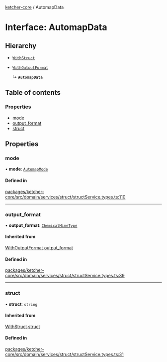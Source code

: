 [ketcher-core](../README.md) / AutomapData

# Interface: AutomapData

## Hierarchy

- [`WithStruct`](WithStruct.md)

- [`WithOutputFormat`](WithOutputFormat.md)

  ↳ **`AutomapData`**

## Table of contents

### Properties

- [mode](AutomapData.md#mode)
- [output\_format](AutomapData.md#output_format)
- [struct](AutomapData.md#struct)

## Properties

### mode

• **mode**: [`AutomapMode`](../README.md#automapmode)

#### Defined in

[packages/ketcher-core/src/domain/services/struct/structService.types.ts:110](https://github.com/epam/ketcher/blob/bf065756/packages/ketcher-core/src/domain/services/struct/structService.types.ts#L110)

___

### output\_format

• **output\_format**: [`ChemicalMimeType`](../enums/ChemicalMimeType.md)

#### Inherited from

[WithOutputFormat](WithOutputFormat.md).[output_format](WithOutputFormat.md#output_format)

#### Defined in

[packages/ketcher-core/src/domain/services/struct/structService.types.ts:39](https://github.com/epam/ketcher/blob/bf065756/packages/ketcher-core/src/domain/services/struct/structService.types.ts#L39)

___

### struct

• **struct**: `string`

#### Inherited from

[WithStruct](WithStruct.md).[struct](WithStruct.md#struct)

#### Defined in

[packages/ketcher-core/src/domain/services/struct/structService.types.ts:31](https://github.com/epam/ketcher/blob/bf065756/packages/ketcher-core/src/domain/services/struct/structService.types.ts#L31)
